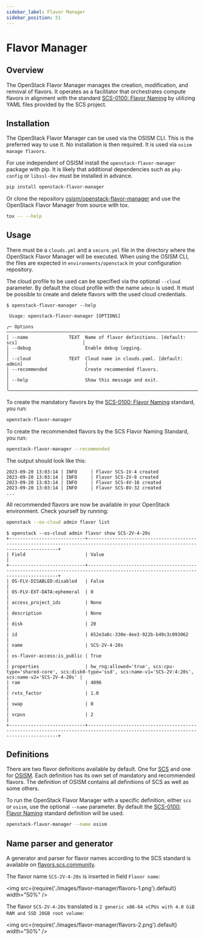 ```yaml
---
sidebar_label: Flavor Manager
sidebar_position: 51
---
```

# Flavor Manager

## Overview

The OpenStack Flavor Manager manages the creation, modification, and removal of flavors.
It operates as a facilitator that orchestrates compute flavors in alignment
with the standard [SCS-0100: Flavor Naming](https://docs.scs.community/standards/iaas/scs-0100)
by utilizing YAML files provided by the SCS project.

## Installation

The OpenStack Flavor Manager can be used via the OSISM CLI. This is the preferred way to use it.
No installation is then required. It is used via `osism manage flavors`.

For use independent of OSISM install the `openstack-flavor-manager` package with pip. It is likely
that additional dependencies such as `pkg-config` or `libssl-dev` must be installed in advance.

```bash
pip install openstack-flavor-manager
```

Or clone the repository [osism/openstack-flavor-manager](https://github.com/osism/openstack-flavor-manager)
and use the OpenStack Flavor Manager from source with tox.

```bash
tox -- --help
```

## Usage

There must be a `clouds.yml` and a `secure.yml` file in the directory where the OpenStack Flavor Manager
will be executed. When using the OSISM CLI, the files are expected in `environments/openstack`
in your configuration repository.

The cloud profile to be used can be specified via the optional `--cloud` parameter.
By default the cloud profile with the name `admin` is used. It must be possible to create and delete
flavors with the used cloud credentials.

```console
$ openstack-flavor-manager --help

 Usage: openstack-flavor-manager [OPTIONS]

╭─ Options ────────────────────────────────────────────────────────────────────────────────────╮
│ --name               TEXT  Name of flavor definitions. [default: scs]                        │
│ --debug                    Enable debug logging.                                             │
│ --cloud              TEXT  Cloud name in clouds.yaml. [default: admin]                       │
│ --recommended              Create recommended flavors.                                       │
│ --help                     Show this message and exit.                                       │
╰──────────────────────────────────────────────────────────────────────────────────────────────╯
```

To create the mandatory flavors by the [SCS-0100: Flavor Naming](https://docs.scs.community/standards/iaas/scs-0100)
standard, you run:

```bash
openstack-flavor-manager
```

To create the recommended flavors by the SCS Flavor Naming Standard, you run:

```bash
openstack-flavor-manager --recommended
```

The output should look like this:

```console
2023-09-20 13:03:14 | INFO     | Flavor SCS-1V-4 created
2023-09-20 13:03:14 | INFO     | Flavor SCS-2V-8 created
2023-09-20 13:03:14 | INFO     | Flavor SCS-4V-16 created
2023-09-20 13:03:14 | INFO     | Flavor SCS-8V-32 created
...
```

All recommended flavors are now be available in your OpenStack environment.
Check yourself by running:

```bash
openstack --os-cloud admin flavor list
```

```console
$ openstack --os-cloud admin flavor show SCS-2V-4-20s
+----------------------------+---------------------------------------------------------------------------------------------------------------------------------+
| Field                      | Value                                                                                                                           |
+----------------------------+---------------------------------------------------------------------------------------------------------------------------------+
| OS-FLV-DISABLED:disabled   | False                                                                                                                           |
| OS-FLV-EXT-DATA:ephemeral  | 0                                                                                                                               |
| access_project_ids         | None                                                                                                                            |
| description                | None                                                                                                                            |
| disk                       | 20                                                                                                                              |
| id                         | 652e3a6c-330e-4ee3-922b-b49c3c093062                                                                                            |
| name                       | SCS-2V-4-20s                                                                                                                    |
| os-flavor-access:is_public | True                                                                                                                            |
| properties                 | hw_rng:allowed='true', scs:cpu-type='shared-core', scs:disk0-type='ssd', scs:name-v1='SCS-2V:4:20s', scs:name-v2='SCS-2V-4-20s' |
| ram                        | 4096                                                                                                                            |
| rxtx_factor                | 1.0                                                                                                                             |
| swap                       | 0                                                                                                                               |
| vcpus                      | 2                                                                                                                               |
+----------------------------+---------------------------------------------------------------------------------------------------------------------------------+
```

## Definitions

There are two flavor definitions available by default. One for
[SCS](https://raw.githubusercontent.com/SovereignCloudStack/standards/main/Tests/iaas/SCS-Spec.MandatoryFlavors.verbose.yaml)
and one for [OSISM](https://raw.githubusercontent.com/osism/openstack-flavor-manager/main/flavors.yaml).
Each definition has its own set of mandatory and recommended flavors. The definition of OSISM contains
all definitions of SCS as well as some others.

To run the OpenStack Flavor Manager with a specific definition, either `scs` or `osism`,
use the optional `--name` parameter. By default the [SCS-0100: Flavor Naming](https://docs.scs.community/standards/iaas/scs-0100)
standard definition will be used.

```bash
openstack-flavor-manager --name osism
```

## Name parser and generator

A generator and parser for flavor names according to the SCS standard is available on
[flavors.scs.community](https://flavors.scs.community).

The flavor name `SCS-2V-4-20s` is inserted in field `Flavor name`:

<img
  src={require('./images/flavor-manager/flavors-1.png').default}
  width="50%"
/>

The flavor `SCS-2V-4-20s` translated is
`2 generic x86-64 vCPUs with 4.0 GiB RAM and SSD 20GB root volume`:

<img
  src={require('./images/flavor-manager/flavors-2.png').default}
  width="50%"
/>
